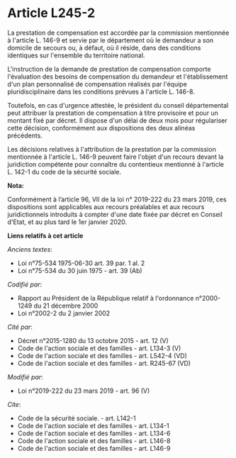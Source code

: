 # Article L245-2

La prestation de compensation est accordée par la commission mentionnée à l'article L. 146-9 et servie par le département où
le demandeur a son domicile de secours ou, à défaut, où il réside, dans des conditions identiques sur l'ensemble du
territoire national. 

L'instruction de la demande de prestation de compensation comporte l'évaluation des besoins de compensation du demandeur et
l'établissement d'un plan personnalisé de compensation réalisés par l'équipe pluridisciplinaire dans les conditions prévues à
l'article L. 146-8. 

Toutefois, en cas d'urgence attestée, le président du conseil départemental peut attribuer la prestation de compensation à
titre provisoire et pour un montant fixé par décret. Il dispose d'un délai de deux mois pour régulariser cette décision,
conformément aux dispositions des deux alinéas précédents. 

Les décisions relatives à l'attribution de la prestation par la commission mentionnée à l'article L. 146-9 peuvent faire
l'objet d'un recours devant la juridiction compétente pour connaître du contentieux mentionné à l'article L. 142-1 du code de
la sécurité sociale.

**Nota:**

Conformément à l’article 96, VII de la loi n° 2019-222 du 23 mars 2019, ces dispositions sont applicables aux recours
préalables et aux recours juridictionnels introduits à compter d'une date fixée par décret en Conseil d'Etat, et au plus tard
le 1er janvier 2020.

**Liens relatifs à cet article**

_Anciens textes_:

  - Loi n°75-534 1975-06-30 art. 39 par. 1 al. 2
  - Loi n°75-534 du 30 juin 1975 - art. 39 (Ab)

_Codifié par_:

  - Rapport au Président de la République relatif à l'ordonnance n°2000-1249 du 21 décembre 2000
  - Loi n°2002-2 du 2 janvier 2002

_Cité par_:

  - Décret n°2015-1280 du 13 octobre 2015 - art. 12 (V)
  - Code de l'action sociale et des familles - art. L134-3 (V)
  - Code de l'action sociale et des familles - art. L542-4 (VD)
  - Code de l'action sociale et des familles - art. R245-67 (VD)

_Modifié par_:

  - Loi n°2019-222 du 23 mars 2019 - art. 96 (V)

_Cite_:

  - Code de la sécurité sociale. - art. L142-1
  - Code de l'action sociale et des familles - art. L134-1
  - Code de l'action sociale et des familles - art. L134-6
  - Code de l'action sociale et des familles - art. L146-8
  - Code de l'action sociale et des familles - art. L146-9
